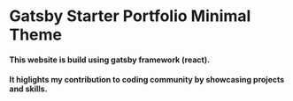 # Gatsby Starter Portfolio Minimal Theme

#### This website is build using gatsby framework (react).

#### It higlights my contribution to coding community by showcasing projects and skills.
